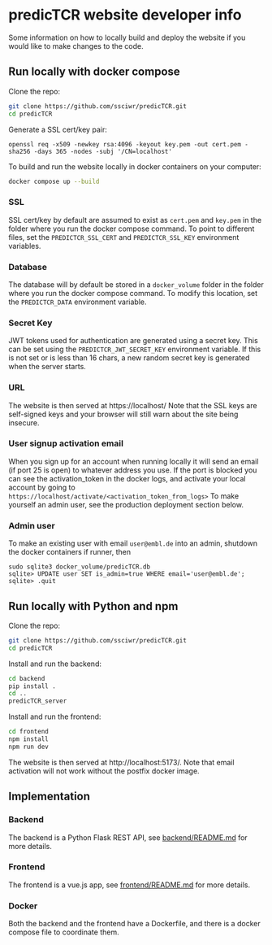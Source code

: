 # predicTCR website developer info

Some information on how to locally build and deploy the website if you would like to make changes to the code.

## Run locally with docker compose

Clone the repo:

```sh
git clone https://github.com/ssciwr/predicTCR.git
cd predicTCR
```

Generate a SSL cert/key pair:

```
openssl req -x509 -newkey rsa:4096 -keyout key.pem -out cert.pem -sha256 -days 365 -nodes -subj '/CN=localhost'
```

To build and run the website locally in docker containers on your computer:

```sh
docker compose up --build
```

### SSL

SSL cert/key by default are assumed to exist as `cert.pem` and `key.pem`
in the folder where you run the docker compose command.
To point to different files, set the `PREDICTCR_SSL_CERT` and `PREDICTCR_SSL_KEY` environment variables.

### Database

The database will by default be stored in a `docker_volume` folder
in the folder where you run the docker compose command.
To modify this location, set the `PREDICTCR_DATA` environment variable.

### Secret Key

JWT tokens used for authentication are generated using a secret key.
This can be set using the `PREDICTCR_JWT_SECRET_KEY` environment variable.
If this is not set or is less than 16 chars, a new random secret key is generated when the server starts.

### URL

The website is then served at https://localhost/
Note that the SSL keys are self-signed keys and your browser will still warn about the site being insecure.

### User signup activation email

When you sign up for an account when running locally it will send an email (if port 25 is open) to whatever address you use.
If the port is blocked you can see the activation_token in the docker logs,
and activate your local account by going to `https://localhost/activate/<activation_token_from_logs>`
To make yourself an admin user, see the production deployment section below.

### Admin user

To make an existing user with email `user@embl.de` into an admin, shutdown the docker containers if runner, then

```
sudo sqlite3 docker_volume/predicTCR.db
sqlite> UPDATE user SET is_admin=true WHERE email='user@embl.de';
sqlite> .quit
```

## Run locally with Python and npm

Clone the repo:

```sh
git clone https://github.com/ssciwr/predicTCR.git
cd predicTCR
```

Install and run the backend:

```sh
cd backend
pip install .
cd ..
predicTCR_server
```

Install and run the frontend:

```sh
cd frontend
npm install
npm run dev
```

The website is then served at http://localhost:5173/.
Note that email activation will not work without the postfix docker image.

## Implementation

### Backend

The backend is a Python Flask REST API, see [backend/README.md](backend/README.md) for more details.

### Frontend

The frontend is a vue.js app, see [frontend/README.md](frontend/README.md) for more details.

### Docker

Both the backend and the frontend have a Dockerfile,
and there is a docker compose file to coordinate them.

